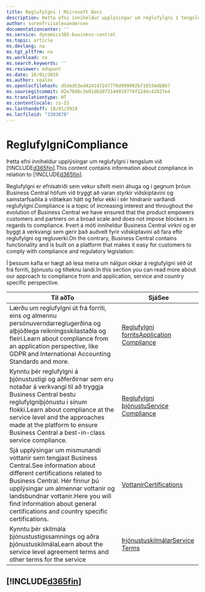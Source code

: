 ```yaml
---
title: Reglufylgni | Microsoft Docs
description: Þetta efni inniheldur upplýsingar um reglufylgni í tengslum við Business Central.
author: sorenfriisalexandersen
documentationcenter: ''
ms.service: dynamics365-business-central
ms.topic: article
ms.devlang: na
ms.tgt_pltfrm: na
ms.workload: na
ms.search.keywords: ''
ms.reviewer: edupont
ms.date: 10/01/2019
ms.author: soalex
ms.openlocfilehash: d5ded53ed424147247776d999992b718334db8b7
ms.sourcegitcommit: 02e704bc3e01d62072144919774f1244c42827e4
ms.translationtype: HT
ms.contentlocale: is-IS
ms.lasthandoff: 10/01/2019
ms.locfileid: "2303878"
---
```

# <a name="compliance"></a><span data-ttu-id="93076-103">Reglufylgni</span><span class="sxs-lookup"><span data-stu-id="93076-103">Compliance</span></span>
<span data-ttu-id="93076-104">Þetta efni inniheldur upplýsingar um reglufylgni í tengslum við [!INCLUDE[d365fin](../includes/d365fin_md.md)].</span><span class="sxs-lookup"><span data-stu-id="93076-104">This content contains information about compliance in relation to [!INCLUDE[d365fin](../includes/d365fin_md.md)].</span></span>  

<span data-ttu-id="93076-105">Reglufylgni er efnisatriði sem vekur sífellt meiri áhuga og í gegnum þróun Business Central höfum við tryggt að varan styrkir viðskiptavini og samstarfsaðila á víðtækan hátt og felur ekki í sér hindranir varðandi reglufylgni.</span><span class="sxs-lookup"><span data-stu-id="93076-105">Compliance is a topic of increasing interest and throughout the evolution of Business Central we have ensured that the product empowers customers and partners on a broad scale and does not impose blockers in regards to compliance.</span></span> <span data-ttu-id="93076-106">Þvert á móti inniheldur Business Central virkni og er byggt á verkvangi sem gerir það auðvelt fyrir viðskiptavini að fara eftir reglufylgni og regluverki.</span><span class="sxs-lookup"><span data-stu-id="93076-106">On the contrary, Business Central contains functionality and is built on a platform that makes it easy for customers to comply with compliance and regulatory legislation.</span></span>

<span data-ttu-id="93076-107">Í þessum kafla er hægt að lesa meira um nálgun okkar á reglufylgni séð út frá forriti, þjónustu og tilteknu landi.</span><span class="sxs-lookup"><span data-stu-id="93076-107">In this section you can read more about our approach to compliance from and application, service and country specific perspective.</span></span>

|<span data-ttu-id="93076-108">**Til að**</span><span class="sxs-lookup"><span data-stu-id="93076-108">**To**</span></span>|<span data-ttu-id="93076-109">**Sjá**</span><span class="sxs-lookup"><span data-stu-id="93076-109">**See**</span></span>|  
|------------|-------------|  
|<span data-ttu-id="93076-110">Lærðu um reglufylgni út frá forriti, eins og almennu persónuverndarreglugerðina og alþjóðlega reikningsskilastaðla og fleiri.</span><span class="sxs-lookup"><span data-stu-id="93076-110">Learn about compliance from an application perspective, like GDPR and International Accounting Standards and more.</span></span>|[<span data-ttu-id="93076-111">Reglufylgni forrits</span><span class="sxs-lookup"><span data-stu-id="93076-111">Application Compliance</span></span>](compliance-application-compliance.md)|  
|<span data-ttu-id="93076-112">Kynntu þér reglufylgni á þjónustustigi og aðferðirnar sem eru notaðar á verkvangi til að tryggja Business Central bestu reglufylgniþjónustu í sínum flokki.</span><span class="sxs-lookup"><span data-stu-id="93076-112">Learn about compliance at the service level and the approaches made at the platform to ensure Business Central a best-in-class service compliance.</span></span>|[<span data-ttu-id="93076-113">Reglufylgni þjónustu</span><span class="sxs-lookup"><span data-stu-id="93076-113">Service Compliance</span></span>](compliance-service-compliance.md)|  
|<span data-ttu-id="93076-114">Sjá upplýsingar um mismunandi vottanir sem tengjast Business Central.</span><span class="sxs-lookup"><span data-stu-id="93076-114">See information about different certifications related to Business Central.</span></span> <span data-ttu-id="93076-115">Hér finnur þú upplýsingar um almennar vottanir og landsbundnar vottanir.</span><span class="sxs-lookup"><span data-stu-id="93076-115">Here you will find information about general certifications and country specific certifications.</span></span>|[<span data-ttu-id="93076-116">Vottanir</span><span class="sxs-lookup"><span data-stu-id="93076-116">Certifications</span></span>](compliance-certifications.md)|  
|<span data-ttu-id="93076-117">Kynntu þér skilmála þjónustustigssamnings og aðra þjónustuskilmála</span><span class="sxs-lookup"><span data-stu-id="93076-117">Learn about the service level agreement terms and other terms for the service</span></span>|[<span data-ttu-id="93076-118">Þjónustuskilmálar</span><span class="sxs-lookup"><span data-stu-id="93076-118">Service Terms</span></span>](compliance-service-compliance.md#service-terms)|  

## [!INCLUDE[d365fin](../includes/free_trial_md.md)]  
